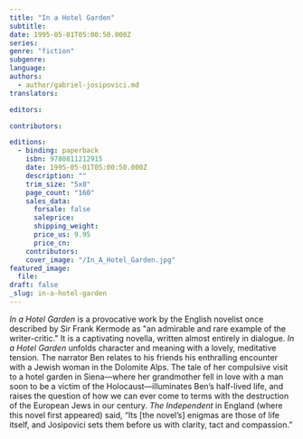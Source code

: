 ```yaml
---
title: "In a Hotel Garden"
subtitle:
date: 1995-05-01T05:00:50.000Z
series:
genre: "fiction"
subgenre:
language:
authors:
  - author/gabriel-josipovici.md
translators:

editors:

contributors:

editions:
  - binding: paperback
    isbn: 9780811212915
    date: 1995-05-01T05:00:50.000Z
    description: ""
    trim_size: "5x8"
    page_count: "160"
    sales_data:
      forsale: false
      saleprice:
      shipping_weight:
      price_us: 9.95
      price_cn:
    contributors:
    cover_image: "/In_A_Hotel_Garden.jpg"
featured_image:
  file:
draft: false
_slug: in-a-hotel-garden
---
```


_In a Hotel Garden_ is a provocative work by the English novelist once described by Sir Frank Kermode as "an admirable and rare example of the writer-critic." It is a captivating novella, written almost entirely in dialogue. _In a Hotel Garden_ unfolds character and meaning with a lovely, meditative tension. The narrator Ben relates to his friends his enthralling encounter with a Jewish woman in the Dolomite Alps. The tale of her compulsive visit to a hotel garden in Siena––where her grandmother fell in love with a man soon to be a victim of the Holocaust––illuminates Ben’s half-lived life, and raises the question of how we can ever come to terms with the destruction of the European Jews in our century. _The Independent_ in England (where this novel first appeared) said, “Its [the novel’s] enigmas are those of life itself, and Josipovici sets them before us with clarity, tact and compassion.”

